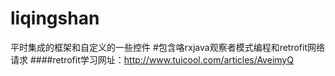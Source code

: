 # liqingshan
平时集成的框架和自定义的一些控件
#包含咯rxjava观察者模式编程和retrofit网络请求
####retrofit学习网址：http://www.tuicool.com/articles/AveimyQ
